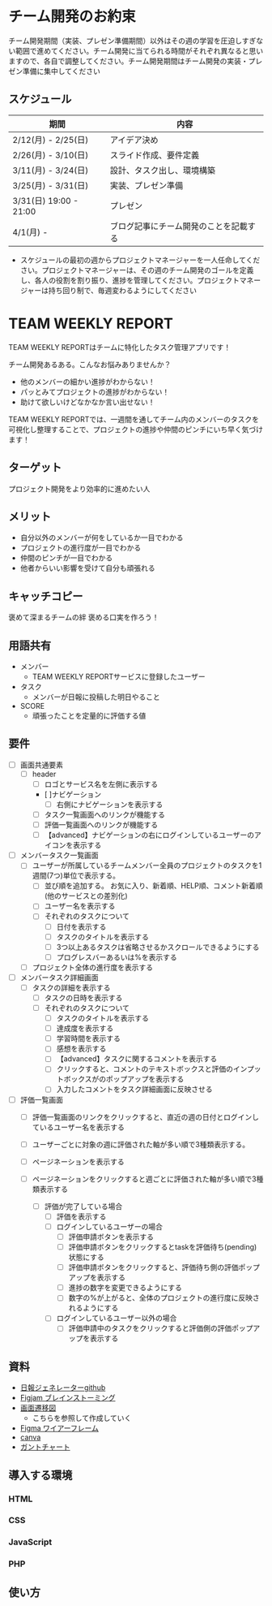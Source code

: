 # チーム開発のお約束
チーム開発期間（実装、プレゼン準備期間）以外はその週の学習を圧迫しすぎない範囲で進めてください。チーム開発に当てられる時間がそれぞれ異なると思いますので、各自で調整してください。チーム開発期間はチーム開発の実装・プレゼン準備に集中してください

## スケジュール
| 期間 | 内容 |
| ---- | ---- |
| 2/12(月) - 2/25(日)	 | アイデア決め |
| 2/26(月) - 3/10(日)	 | スライド作成、要件定義 |
| 3/11(月) - 3/24(日)	 | 設計、タスク出し、環境構築 |
| 3/25(月) - 3/31(日)	 | 実装、プレゼン準備 |
| 3/31(日) 19:00 - 21:00	 | プレゼン |
| 4/1(月) -	 | ブログ記事にチーム開発のことを記載する |

- スケジュールの最初の週からプロジェクトマネージャーを一人任命してください。プロジェクトマネージャーは、その週のチーム開発のゴールを定義し、各人の役割を割り振り、進捗を管理してください。プロジェクトマネージャーは持ち回り制で、毎週変わるようにしてください



# TEAM WEEKLY REPORT
TEAM WEEKLY REPORTはチームに特化したタスク管理アプリです！

チーム開発あるある。こんなお悩みありませんか？
- 他のメンバーの細かい進捗がわからない！
- パッとみてプロジェクトの進捗がわからない！
- 助けて欲しいけどなかなか言い出せない！

TEAM WEEKLY REPORTでは、一週間を通してチーム内のメンバーのタスクを可視化し整理することで、プロジェクトの進捗や仲間のピンチにいち早く気づけます！

## ターゲット
プロジェクト開発をより効率的に進めたい人

## メリット
- 自分以外のメンバーが何をしているか一目でわかる
- プロジェクトの進行度が一目でわかる
- 仲間のピンチが一目でわかる
- 他者からいい影響を受けて自分も頑張れる


## キャッチコピー
褒めて深まるチームの絆
褒める口実を作ろう！

## 用語共有
- メンバー
    - TEAM WEEKLY REPORTサービスに登録したユーザー
- タスク
    - メンバーが日報に投稿した明日やること
- SCORE
    - 頑張ったことを定量的に評価する値


## 要件
- [ ] 画面共通要素
    - [ ] header
        - [ ] ロゴとサービス名を左側に表示する
        - [ ]ナビゲーション
            - [ ] 右側にナビゲーションを表示する
        - [ ] タスク一覧画面へのリンクが機能する
        - [ ] 評価一覧画面へのリンクが機能する
        - [ ] 【advanced】ナビゲーションの右にログインしているユーザーのアイコンを表示する

- [ ] メンバータスク一覧画面
    - [ ] ユーザーが所属しているチームメンバー全員のプロジェクトのタスクを1週間(7つ)単位で表示する。
        - [ ] 並び順を追加する。 お気に入り、新着順、HELP順、コメント新着順 (他のサービスとの差別化)
        - [ ] ユーザー名を表示する
        - [ ] それぞれのタスクについて
            - [ ] 日付を表示する
            - [ ] タスクのタイトルを表示する
            - [ ] 3つ以上あるタスクは省略させるかスクロールできるようにする
            - [ ] プログレスバーあるいは%を表示する

    - [ ] プロジェクト全体の進行度を表示する

- [ ] メンバータスク詳細画面
    - [ ] タスクの詳細を表示する
        - [ ] タスクの日時を表示する
        - [ ] それぞれのタスクについて
            - [ ] タスクのタイトルを表示する
            - [ ] 達成度を表示する
            - [ ] 学習時間を表示する
            - [ ] 感想を表示する
            - [ ] 【advanced】タスクに関するコメントを表示する
            - [ ] クリックすると、コメントのテキストボックスと評価のインプットボックスがのポップアップを表示する
            - [ ] 入力したコメントをタスク詳細画面に反映させる
- [ ] 評価一覧画面
    - [ ] 評価一覧画面のリンクをクリックすると、直近の週の日付とログインしているユーザー名を表示する
    - [ ] ユーザーごとに対象の週に評価された軸が多い順で3種類表示する。
    - [ ] ページネーションを表示する
    - [ ] ページネーションをクリックすると週ごとに評価された軸が多い順で3種類表示する

        - [ ] 評価が完了している場合
            - [ ] 評価を表示する
            - [ ] ログインしているユーザーの場合
                - [ ] 評価申請ボタンを表示する
                - [ ] 評価申請ボタンをクリックするとtaskを評価待ち(pending)状態にする
                - [ ] 評価申請ボタンをクリックすると、評価待ち側の評価ポップアップを表示する
                - [ ] 進捗の数字を変更できるようにする
                - [ ] 数字の%が上がると、全体のプロジェクトの進行度に反映されるようにする
            - [ ] ログインしているユーザー以外の場合
                - [ ] 評価申請中のタスクをクリックすると評価側の評価ポップアップを表示する

## 資料
- [日報ジェネレーターgithub](https://github.com/YNSTakeru/nippou)
- [Figjam ブレインストーミング](https://www.figma.com/file/HBNiNLmaQPbljILRmpGzg4/%E3%83%96%E3%83%AC%E3%82%A4%E3%83%B3%E3%82%B9%E3%83%88%E3%83%BC%E3%83%9F%E3%83%B3%E3%82%B0?type=whiteboard&node-id=0-1&t=xOrtzZ9IJClhMGrx-0)
- [画面遷移図](https://www.figma.com/file/ykH6v9Pb38mgeLfxPi8efe/%E7%94%BB%E9%9D%A2%E9%81%B7%E7%A7%BB%E5%9B%B3?type=design&node-id=0-1&mode=design&t=I9o4KxaUTOZHPsMR-0)
    - こちらを参照して作成していく
- [Figma ワイアーフレーム](https://www.figma.com/file/2lM4NdTUwWN4LQPMhQ3RYg/team-weekly-report?type=design&node-id=0-1&mode=design&t=g6ZounenW7Y9VEsu-0)
- [canva](https://www.canva.com/design/DAF-DrhgPv8/IMTd2asvltNLsx_qR3f_KQ/edit)
- [ガントチャート](https://docs.google.com/spreadsheets/d/1smK0GsQfyVPx66Foyk5vRdk7CFmL2-o6EbJq679zI7c/edit)

## 導入する環境

### HTML

### CSS

### JavaScript

### PHP

## 使い方

